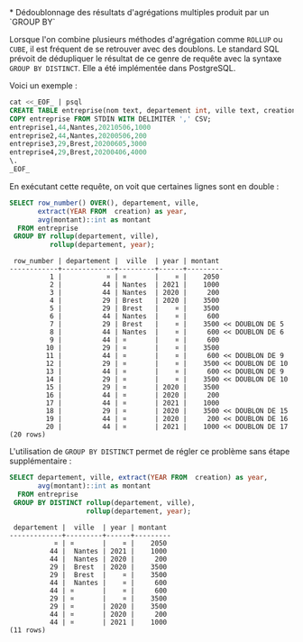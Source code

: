 <!--
Les commits sur ce sujet sont :

* https://git.postgresql.org/gitweb/?p=postgresql.git;a=commit;h=be45be9c33a85e72cdaeb9967e9f6d2d00199e09

Discussion

* https://www.postgresql.org/message-id/flat/bf3805a8-d7d1-ae61-fece-761b7ff41ecc@postgresfriends.org

-->

<div class="slide-content">
  * Dédoublonnage des résultats d'agrégations multiples produit par un `GROUP BY`
</div>

<div class="notes">

Lorsque l'on combine plusieurs méthodes d'agrégation comme `ROLLUP` ou `CUBE`,
il est fréquent de se retrouver avec des doublons. Le standard SQL prévoit de
dédupliquer le résultat de ce genre de requête avec la syntaxe `GROUP BY
DISTINCT`. Elle a été implémentée dans PostgreSQL.

Voici un exemple : 

```sql
cat <<_EOF_ | psql
CREATE TABLE entreprise(nom text, departement int, ville text, creation date, montant int);
COPY entreprise FROM STDIN WITH DELIMITER ',' CSV;
entreprise1,44,Nantes,20210506,1000
entreprise2,44,Nantes,20200506,200
entreprise3,29,Brest,20200605,3000
entreprise4,29,Brest,20200406,4000
\.
_EOF_
```

En exécutant cette requête, on voit que certaines lignes sont en double :

```sql
SELECT row_number() OVER(), departement, ville, 
       extract(YEAR FROM  creation) as year, 
       avg(montant)::int as montant
  FROM entreprise 
 GROUP BY rollup(departement, ville),
          rollup(departement, year);
```
```text
 row_number | departement |  ville  | year | montant 
------------+-------------+---------+------+---------
          1 |           ¤ | ¤       |    ¤ |    2050
          2 |          44 | Nantes  | 2021 |    1000
          3 |          44 | Nantes  | 2020 |     200
          4 |          29 | Brest   | 2020 |    3500
          5 |          29 | Brest   |    ¤ |    3500
          6 |          44 | Nantes  |    ¤ |     600
          7 |          29 | Brest   |    ¤ |    3500 << DOUBLON DE 5
          8 |          44 | Nantes  |    ¤ |     600 << DOUBLON DE 6
          9 |          44 | ¤       |    ¤ |     600
         10 |          29 | ¤       |    ¤ |    3500
         11 |          44 | ¤       |    ¤ |     600 << DOUBLON DE 9
         12 |          29 | ¤       |    ¤ |    3500 << DOUBLON DE 10
         13 |          44 | ¤       |    ¤ |     600 << DOUBLON DE 9
         14 |          29 | ¤       |    ¤ |    3500 << DOUBLON DE 10
         15 |          29 | ¤       | 2020 |    3500
         16 |          44 | ¤       | 2020 |     200
         17 |          44 | ¤       | 2021 |    1000
         18 |          29 | ¤       | 2020 |    3500 << DOUBLON DE 15
         19 |          44 | ¤       | 2020 |     200 << DOUBLON DE 16 
         20 |          44 | ¤       | 2021 |    1000 << DOUBLON DE 17
(20 rows)
```

L'utilisation de `GROUP BY DISTINCT` permet de régler ce problème sans étape
supplémentaire :

```sql
SELECT departement, ville, extract(YEAR FROM  creation) as year, 
       avg(montant)::int as montant
  FROM entreprise 
 GROUP BY DISTINCT rollup(departement, ville),
                   rollup(departement, year);
```
```text
 departement |  ville  | year | montant
-------------+---------+------+---------
           ¤ | ¤       |    ¤ |    2050
          44 |  Nantes | 2021 |    1000
          44 |  Nantes | 2020 |     200
          29 |  Brest  | 2020 |    3500
          29 |  Brest  |    ¤ |    3500
          44 |  Nantes |    ¤ |     600
          44 | ¤       |    ¤ |     600
          29 | ¤       |    ¤ |    3500
          29 | ¤       | 2020 |    3500
          44 | ¤       | 2020 |     200
          44 | ¤       | 2021 |    1000
(11 rows)
```

</div>
